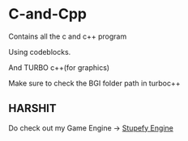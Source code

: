 # C-and-Cpp
Contains all the c and c++ program

Using codeblocks.

And TURBO c++(for graphics)

Make sure to check the BGI folder path in turboc++ 

## HARSHIT

Do check out my Game Engine -> [Stupefy Engine](https://github.com/Stupefy-Engine/Stupefy)
